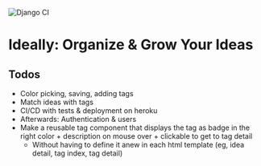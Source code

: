 ![Django CI](https://github.com/stefanbschneider/ideally/workflows/Django%20CI/badge.svg)

# Ideally: Organize & Grow Your Ideas

## Todos

* Color picking, saving, adding tags
* Match ideas with tags
* CI/CD with tests & deployment on heroku
* Afterwards: Authentication & users
* Make a reusable tag component that displays the tag as badge in the right color + description on mouse over + clickable to get to tag detail
    * Without having to define it anew in each html template (eg, idea detail, tag index, tag detail)
